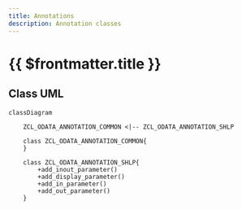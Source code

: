 ```yaml
---
title: Annotations
description: Annotation classes
---
```

#  {{ $frontmatter.title }}


## Class UML

```mermaid
classDiagram

	ZCL_ODATA_ANNOTATION_COMMON <|-- ZCL_ODATA_ANNOTATION_SHLP

	class ZCL_ODATA_ANNOTATION_COMMON{
	}

	class ZCL_ODATA_ANNOTATION_SHLP{
		+add_inout_parameter()
		+add_display_parameter()
		+add_in_parameter()
		+add_out_parameter()
	}

```

